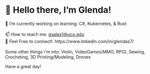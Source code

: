 <h1>👋 Hello there, I’m Glenda!</h1>
🌱 I’m currently working on learning: C#, Kubernetes, & Rust<br><br>
📫 How to reach me: <a href="mailto:gsalas1@uco.edu">gsalas1@uco.edu</a> 
<br>👯 Feel Free to connect!: https://www.linkedin.com/in/glendas7/ <br><br>
Some other things i'm into: Violin, VideoGames(MMO, RPG), Sewing, Crocheting, 3D Printing/Modeling, Drones

Have a great day!
<!---
glendasalas7/glendasalas7 is a ✨ special ✨ repository because its `README.md` (this file) appears on your GitHub profile.
You can click the Preview link to take a look at your changes.
--->

